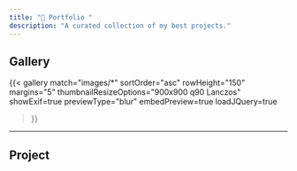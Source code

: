 ```yaml
---
title: "🎨 Portfolio "
description: "A curated collection of my best projects."
---
```


## Gallery
 {{< gallery 
    match="images/*" 
    sortOrder="asc" 
    rowHeight="150" 
    margins="5" 
    thumbnailResizeOptions="900x900 q90 Lanczos" 
    showExif=true 
    previewType="blur" 
    embedPreview=true 
    loadJQuery=true 
 >}}

 ---
 ## Project